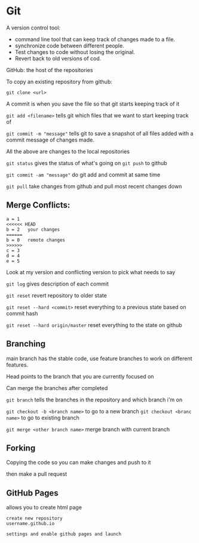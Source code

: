 # Git

A version control tool:

* command line tool that can keep track of changes made to a file.
* synchronize code between different people.
* Test changes to code without losing the original.
* Revert back to old versions of cod.

GitHub: the host of the repositories

To copy an existing repository from github:

    git clone <url>

A commit is when you save the file so that git starts keeping track of it

`git add <filename>` tells git which files that we want to start keeping track of

`git commit -m "message"` tells git to save a snapshot of all files added with a commit message of changes made.

All the above are changes to the local repositories

`git status` gives the status of what's going on
`git push` to github

`git commit -am "message"` do git add and commit at same time


`git pull` take changes from github and pull most recent changes down


## Merge Conflicts:

    a = 1   
    <<<<<< HEAD
    b = 2   your changes
    ======
    b = 0   remote changes
    >>>>>>
    c = 3
    d = 4
    e = 5

Look at my version and conflicting version to pick what needs to say

`git log` gives description of each commit

`git reset` revert repository to older state

`git reset --hard <commit>` reset everything to a previous state based on commit hash

`git reset --hard origin/master` reset everything to the state on github

## Branching

main branch has the stable code, use feature branches to work on different features.

Head points to the branch that you are currently focused on

Can merge the branches after completed

`git branch` tells the branches in the repository and which branch i'm on

`git checkout -b <branch name>` to go to a new branch
`git checkout <branc name>` to go to existing branch

`git merge <other branch name>` merge branch with current branch

## Forking 

Copying the code so you can make changes and push to it

then make a pull request


## GitHub Pages 

allows you to create html page 

    create new repository 
    username.github.io

    settings and enable github pages and launch
